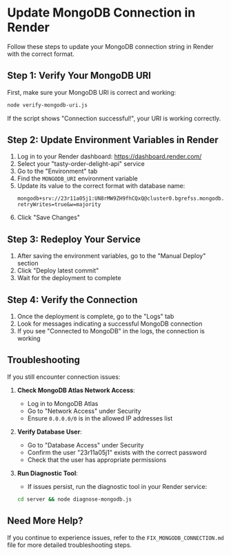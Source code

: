 # Update MongoDB Connection in Render

Follow these steps to update your MongoDB connection string in Render with the correct format.

## Step 1: Verify Your MongoDB URI

First, make sure your MongoDB URI is correct and working:

```bash
node verify-mongodb-uri.js
```

If the script shows "Connection successful!", your URI is working correctly.

## Step 2: Update Environment Variables in Render

1. Log in to your Render dashboard: https://dashboard.render.com/
2. Select your "tasty-order-delight-api" service
3. Go to the "Environment" tab
4. Find the `MONGODB_URI` environment variable
5. Update its value to the correct format with database name:
   ```
   mongodb+srv://23r11a05j1:UN8rMW9ZH9fhCQxQ@cluster0.bgrefss.mongodb.net/tasty_order_delight?retryWrites=true&w=majority
   ```
6. Click "Save Changes"

## Step 3: Redeploy Your Service

1. After saving the environment variables, go to the "Manual Deploy" section
2. Click "Deploy latest commit"
3. Wait for the deployment to complete

## Step 4: Verify the Connection

1. Once the deployment is complete, go to the "Logs" tab
2. Look for messages indicating a successful MongoDB connection
3. If you see "Connected to MongoDB" in the logs, the connection is working

## Troubleshooting

If you still encounter connection issues:

1. **Check MongoDB Atlas Network Access**:
   - Log in to MongoDB Atlas
   - Go to "Network Access" under Security
   - Ensure `0.0.0.0/0` is in the allowed IP addresses list

2. **Verify Database User**:
   - Go to "Database Access" under Security
   - Confirm the user "23r11a05j1" exists with the correct password
   - Check that the user has appropriate permissions

3. **Run Diagnostic Tool**:
   - If issues persist, run the diagnostic tool in your Render service:
   ```bash
   cd server && node diagnose-mongodb.js
   ```

## Need More Help?

If you continue to experience issues, refer to the `FIX_MONGODB_CONNECTION.md` file for more detailed troubleshooting steps.